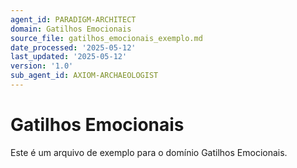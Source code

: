 ```yaml
---
agent_id: PARADIGM-ARCHITECT
domain: Gatilhos Emocionais
source_file: gatilhos_emocionais_exemplo.md
date_processed: '2025-05-12'
last_updated: '2025-05-12'
version: '1.0'
sub_agent_id: AXIOM-ARCHAEOLOGIST
---
```


# Gatilhos Emocionais

Este é um arquivo de exemplo para o domínio Gatilhos Emocionais.